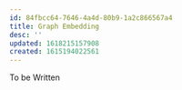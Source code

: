 ```yaml
---
id: 84fbcc64-7646-4a4d-80b9-1a2c866567a4
title: Graph Embedding
desc: ''
updated: 1618215157908
created: 1615194022561
---
```


To be Written
